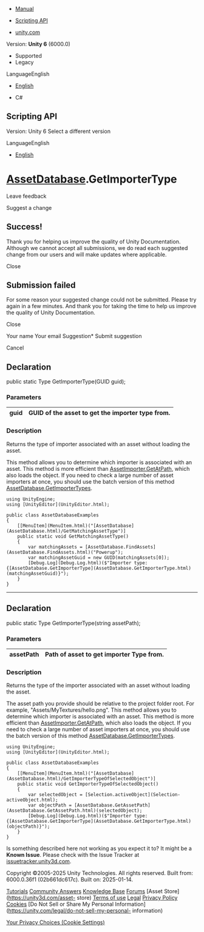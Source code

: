 [ ]()

  * [Manual](../Manual/index.html)
  * [Scripting API](../ScriptReference/index.html)

  * [unity.com](https://unity.com/)

Version: **Unity 6** (6000.0)

  * Supported
  * Legacy

LanguageEnglish

  * [English]()

  * C#

[ ](https://docs.unity3d.com)

## Scripting API

Version: Unity 6 Select a different version

LanguageEnglish

  * [English]()

#  [AssetDatabase](AssetDatabase.html).GetImporterType

Leave feedback

Suggest a change

## Success!

Thank you for helping us improve the quality of Unity Documentation. Although
we cannot accept all submissions, we do read each suggested change from our
users and will make updates where applicable.

Close

## Submission failed

For some reason your suggested change could not be submitted. Please <a>try
again</a> in a few minutes. And thank you for taking the time to help us
improve the quality of Unity Documentation.

Close

Your name Your email Suggestion* Submit suggestion

Cancel

[ ]()

## Declaration

public static Type GetImporterType(GUID guid);

### Parameters

guid | GUID of the asset to get the importer type from.  
---|---  
  
### Description

Returns the type of importer associated with an asset without loading the
asset.

This method allows you to determine which importer is associated with an
asset. This method is more efficient than
[AssetImporter.GetAtPath](AssetImporter.GetAtPath.html), which also loads the
object. If you need to check a large number of asset importers at once, you
should use the batch version of this method
[AssetDatabase.GetImporterTypes](AssetDatabase.GetImporterTypes.html).

    
    
    using UnityEngine;
    using [UnityEditor](UnityEditor.html);  
      
    public class AssetDatabaseExamples
    {
        [[MenuItem](MenuItem.html)("[AssetDatabase](AssetDatabase.html)/GetMatchingAssetType")]
        public static void GetMatchingAssetType()
        {
            var matchingAssets = [AssetDatabase.FindAssets](AssetDatabase.FindAssets.html)("Powerup");
            var matchingAssetGuid = new GUID(matchingAssets[0]);
            [Debug.Log](Debug.Log.html)($"Importer type: {[AssetDatabase.GetImporterType](AssetDatabase.GetImporterType.html)(matchingAssetGuid)}");
        }
    }

* * *

## Declaration

public static Type GetImporterType(string assetPath);

### Parameters

assetPath | Path of asset to get importer Type from.  
---|---  
  
### Description

Returns the type of the importer associated with an asset without loading the
asset.

The asset path you provide should be relative to the project folder root. For
example, "Assets/MyTextures/hello.png". This method allows you to determine
which importer is associated with an asset. This method is more efficient than
[AssetImporter.GetAtPath](AssetImporter.GetAtPath.html), which also loads the
object. If you need to check a large number of asset importers at once, you
should use the batch version of this method
[AssetDatabase.GetImporterTypes](AssetDatabase.GetImporterTypes.html).

    
    
    using UnityEngine;
    using [UnityEditor](UnityEditor.html);  
      
    public class AssetDatabaseExamples
    {
        [[MenuItem](MenuItem.html)("[AssetDatabase](AssetDatabase.html)/GetImporterTypeOfSelectedObject")]
        public static void GetImporterTypeOfSelectedObject()
        {
            var selectedObject = [Selection.activeObject](Selection-activeObject.html);
            var objectPath = [AssetDatabase.GetAssetPath](AssetDatabase.GetAssetPath.html)(selectedObject);
            [Debug.Log](Debug.Log.html)($"Importer type: {[AssetDatabase.GetImporterType](AssetDatabase.GetImporterType.html)(objectPath)}");
        }
    }

Is something described here not working as you expect it to? It might be a
**Known Issue**. Please check with the Issue Tracker at
[issuetracker.unity3d.com](https://issuetracker.unity3d.com).

Copyright ©2005-2025 Unity Technologies. All rights reserved. Built from:
6000.0.36f1 (02b661dc617c). Built on: 2025-01-14.

[Tutorials](https://unity3d.com/learn) [Community
Answers](https://answers.unity3d.com) [Knowledge
Base](https://support.unity3d.com/hc/en-us)
[Forums](https://forum.unity3d.com) [Asset Store](https://unity3d.com/asset-
store) [Terms of use](https://docs.unity3d.com/Manual/TermsOfUse.html)
[Legal](https://unity.com/legal) [Privacy
Policy](https://unity.com/legal/privacy-policy)
[Cookies](https://unity.com/legal/cookie-policy) [Do Not Sell or Share My
Personal Information](https://unity.com/legal/do-not-sell-my-personal-
information)

[Your Privacy Choices (Cookie Settings)](javascript:void\(0\);)

